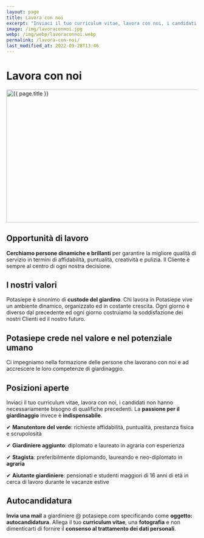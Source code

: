 ```yaml
---
layout: page
title: Lavora con noi
excerpt: "Inviaci il tuo curriculum vitae, lavora con noi, i candidati non hanno necessariamente bisogno di qualifiche precedenti, solamente passione per il giardinaggio."
image: /img/lavoraconnoi.jpg
webp: /img/webp/lavoraconnoi.webp
permalink: /lavora-con-noi/
last_modified_at: 2022-09-28T13:46
---
```

# Lavora con noi

<div class="carousel">
<picture>
  <source srcset="{{ page.webp }}" type="image/webp">
  <source srcset="{{ page.image }}" type="image/jpeg">
  <img src="{{ page.image }}" width="800" height="350" alt="{{ page.title }}" title="{{ page.title }}"/>
</picture>
</div>

## Opportunità di lavoro

**Cerchiamo persone dinamiche e brillanti** per garantire la migliore qualità di servizio in termini di affidabilità, puntualità, creatività e pulizia. Il Cliente è sempre al centro di ogni nostra decisione.

## I nostri valori

Potasiepe è sinonimo di **custode del giardino**. Chi lavora in Potasiepe vive un ambiente dinamico, organizzato ed in costante crescita. Ogni giorno è diverso dal precedente ed ogni giorno costruiamo la soddisfazione dei nostri Clienti ed il nostro futuro.

## Potasiepe crede nel valore e nel potenziale umano

Ci impegniamo nella formazione delle persone che lavorano con noi e ad accrescere le loro competenze di giardinaggio.

## Posizioni aperte

Inviaci il tuo curriculum vitae, lavora con noi, i candidati non hanno necessariamente bisogno di qualifiche precedenti. La **passione per il giardinaggio** invece è **indispensabile**.

&#10004; **Manutentore del verde**: richieste affidabilità, puntualità, prestanza fisica e scrupolosità

&#10004; **Giardiniere aggiunto**: diplomato e laureato in agraria con esperienza

&#10004; **Stagista**: preferibilmente diplomando, laureando e neo-diplomato in **agraria**

&#10004; **Aiutante giardiniere**: pensionati e studenti maggiori di 16 anni di età in cerca di lavoro durante le vacanze estive

## Autocandidatura

**Invia una mail** a giardiniere @ potasiepe.com specificando come **oggetto: autocandidatura**. Allega il tuo **curriculum vitae**, una **fotografia** e non dimenticarti di fornire il **consenso al trattamento dei dati personali**.

<script type="application/ld+json">
   {
     "@context" : "https://schema.org/",
     "@type" : "JobPosting",
     "title" : "Operaio Giardiniere",
     "description" : "<p>Potasiepe, Impresa del verde operante in provincia di Udine e Gorizia, ricerca un Operaio Giardiniere
     Google aspires to be an organization that reflects the globally diverse audience that our products and technology serve. We believe that in addition to hiring the best talent, a diversity of perspectives, ideas and cultures leads to the creation of better products and services.</p>",
     "identifier": {
       "@type": "PropertyValue",
       "name": "Google",
       "value": "1234567"
     },
     "datePosted" : "2022-09-28",
     "validThrough" : "2023-03-31",
     "employmentType" : "CONTRACTOR",
     "hiringOrganization" : {
       "@type" : "Organization",
       "name" : "Potasiepe",
       "sameAs" : "https://www.potasiepe.it",
       "logo" : "https://www.potasiepe.it/img/potasiepe1x1.jpg"
     },
     "jobLocation": {
     "@type": "Place",
       "address": {
       "@type":"PostalAddress","streetAddress":"Viale Stazione, 28","postalCode":"33052","addressLocality":"Cervignano del Friuli","addressRegion":"UD","addressCountry":"IT"
     }
   },
     "baseSalary": {
       "@type": "MonetaryAmount",
       "currency": "EUR",
       "value": {
         "@type": "QuantitativeValue",
         "minValue": 10.00,
         "maxValue": 15.00,
         "unitText": "HOUR"
       }
     },
     "directApply": "https://www.potasiepe.it/lavora-con-noi/"
   }
   </script>
